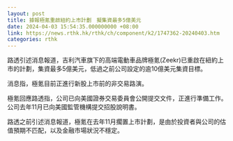 ```yaml
---
layout: post
title: 據報極氪重啟紐約上市計劃　擬集資最多5億美元
date: 2024-04-03 15:54:35.000000000 +08:00
link: https://news.rthk.hk/rthk/ch/component/k2/1747362-20240403.htm
categories: rthk
---
```


路透引述消息報道，吉利汽車旗下的高端電動車品牌極氪(Zeekr)已重啟在紐約上市的計劃，集資最多5億美元，低過之前公司設定的逾10億美元集資目標。

消息指，極氪目前正進行新股上市前的非交易路演。

極氪回應路透指，公司已向美國證券交易委員會公開提交文件，正進行準備工作。公司去年11月已向美國監管機構提交招股說明書。

路透之前引述消息報道，極氪在去年11月擱置上市計劃，是由於投資者與公司的估值預期不匹配，以及金融市場狀況不穩定。
